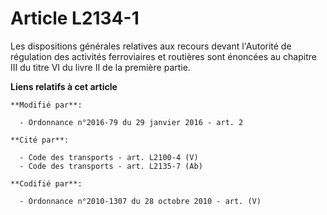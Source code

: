 # Article L2134-1

Les dispositions générales relatives aux recours devant l'Autorité de régulation des activités ferroviaires et routières sont
énoncées au chapitre III du titre VI du livre II de la première partie.

**Liens relatifs à cet article**

	**Modifié par**:

	  - Ordonnance n°2016-79 du 29 janvier 2016 - art. 2

	**Cité par**:

	  - Code des transports - art. L2100-4 (V)
	  - Code des transports - art. L2135-7 (Ab)

	**Codifié par**:

	  - Ordonnance n°2010-1307 du 28 octobre 2010 - art. (V)
